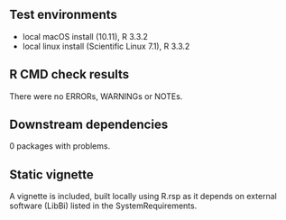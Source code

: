 ## Test environments
* local macOS install (10.11), R 3.3.2
* local linux install (Scientific Linux 7.1), R 3.3.2

## R CMD check results
There were no ERRORs, WARNINGs or NOTEs. 

## Downstream dependencies
0 packages with problems.

## Static vignette
A vignette is included, built locally using R.rsp as it depends on external software (LibBi) listed in the SystemRequirements.
